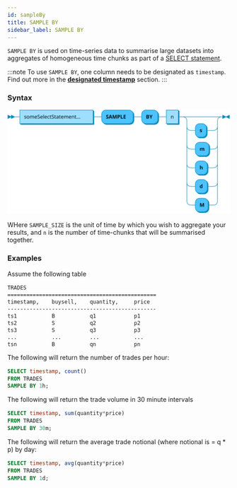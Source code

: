 ```yaml
---
id: sampleBy
title: SAMPLE BY
sidebar_label: SAMPLE BY
---
```



`SAMPLE BY` is used on time-series data to summarise large datasets into aggregates of homogeneous time chunks as part of a [SELECT statement](sqlSELECT.md).

:::note
To use `SAMPLE BY`, one column needs to be designated as `timestamp`. Find out more in the **[designated timestamp](designatedTimestamp.md)** section.
:::

### Syntax
![sample by syntax](/static/img/sampleBy.svg)

WHere `SAMPLE_SIZE` is the unit of time by which you wish to aggregate your results, and `n` is the number of
 time-chunks that will be summarised together. 

### Examples
Assume the following table
```shell script
TRADES
===============================================
timestamp,    buysell,    quantity,     price
-----------------------------------------------
ts1           B           q1            p1
ts2           S           q2            p2
ts3           S           q3            p3
...           ...         ...           ...
tsn           B           qn            pn
```

The following will return the number of trades per hour:
```sql title="trades - hourly interval"
SELECT timestamp, count()
FROM TRADES
SAMPLE BY 1h;
```

The following will return the trade volume in 30 minute intervals
```sql title="trades - 30 minute interval"
SELECT timestamp, sum(quantity*price)
FROM TRADES
SAMPLE BY 30m;
```

The following will return the average trade notional (where notional is = q * p) by day:
```sql title="trades - daily interval"
SELECT timestamp, avg(quantity*price)
FROM TRADES
SAMPLE BY 1d;
``` 
